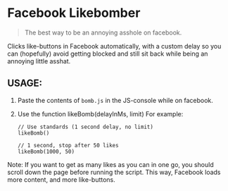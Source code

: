 # Facebook Likebomber

> The best way to be an annoying asshole on facebook.

Clicks like-buttons in Facebook automatically,
with a custom delay so you can (hopefully) avoid
getting blocked and still sit back while being an
annoying little asshat.

## USAGE:

1. Paste the contents of `bomb.js` in the JS-console while on facebook.
2.  Use the function likeBomb(delayInMs, limit)
    For example:

        // Use standards (1 second delay, no limit)
        likeBomb()

        // 1 second, stop after 50 likes
        likeBomb(1000, 50)

Note: If you want to get as many likes as you can in one go, you should scroll down the page before running the script. This way, Facebook loads more content, and more like-buttons.
